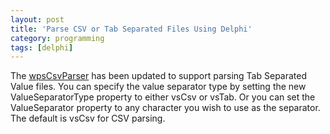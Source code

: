 ```yaml
---
layout: post
title: 'Parse CSV or Tab Separated Files Using Delphi'
category: programming
tags: [delphi]
---
```


The <a href="http://www.whitepeaksoftware.com/delphi_csv_parser.aspx">wpsCsvParser</a> has been updated to support parsing Tab Separated Value files.  You can specify the value separator type by setting the new ValueSeparatorType property to either vsCsv or vsTab.  Or you can set the ValueSeparator property to any character you wish to use as the separator.  The default is vsCsv for CSV parsing.
